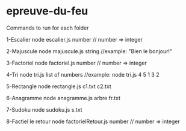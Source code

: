 # epreuve-du-feu

Commands to run for each folder

1-Escalier
node escalier.js number // number => integer

2-Majuscule
node majuscule.js string //example: "Bien le bonjour!"

3-Factoriel
node factoriel.js number // number => integer

4-Tri
node tri.js list of numbers //example: node tri.js 4 5 1 3 2

5-Rectangle
node rectangle.js c1.txt c2.txt

6-Anagramme
node anagramme.js arbre fr.txt 

7-Sudoku
node sudoku.js s.txt 

8-Factiel le retour
node factorielRetour.js number // number => integer
